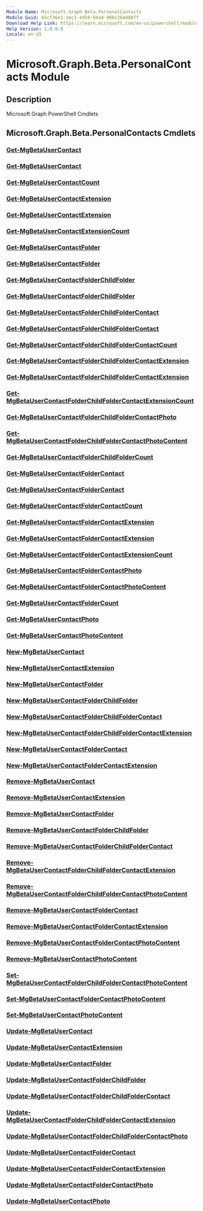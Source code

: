 ```yaml
---
Module Name: Microsoft.Graph.Beta.PersonalContacts
Module Guid: 65cf36e1-3ec1-4d58-94a4-906c264488ff
Download Help Link: https://learn.microsoft.com/en-us/powershell/module/microsoft.graph.beta.personalcontacts/?view=graph-powershell-beta
Help Version: 1.0.0.0
Locale: en-US
---
```


# Microsoft.Graph.Beta.PersonalContacts Module
## Description
Microsoft Graph PowerShell Cmdlets

## Microsoft.Graph.Beta.PersonalContacts Cmdlets
### [Get-MgBetaUserContact](Get-MgBetaUserContact.md)

### [Get-MgBetaUserContact](Get-MgBetaUserContact.md)

### [Get-MgBetaUserContactCount](Get-MgBetaUserContactCount.md)

### [Get-MgBetaUserContactExtension](Get-MgBetaUserContactExtension.md)

### [Get-MgBetaUserContactExtension](Get-MgBetaUserContactExtension.md)

### [Get-MgBetaUserContactExtensionCount](Get-MgBetaUserContactExtensionCount.md)

### [Get-MgBetaUserContactFolder](Get-MgBetaUserContactFolder.md)

### [Get-MgBetaUserContactFolder](Get-MgBetaUserContactFolder.md)

### [Get-MgBetaUserContactFolderChildFolder](Get-MgBetaUserContactFolderChildFolder.md)

### [Get-MgBetaUserContactFolderChildFolder](Get-MgBetaUserContactFolderChildFolder.md)

### [Get-MgBetaUserContactFolderChildFolderContact](Get-MgBetaUserContactFolderChildFolderContact.md)

### [Get-MgBetaUserContactFolderChildFolderContact](Get-MgBetaUserContactFolderChildFolderContact.md)

### [Get-MgBetaUserContactFolderChildFolderContactCount](Get-MgBetaUserContactFolderChildFolderContactCount.md)

### [Get-MgBetaUserContactFolderChildFolderContactExtension](Get-MgBetaUserContactFolderChildFolderContactExtension.md)

### [Get-MgBetaUserContactFolderChildFolderContactExtension](Get-MgBetaUserContactFolderChildFolderContactExtension.md)

### [Get-MgBetaUserContactFolderChildFolderContactExtensionCount](Get-MgBetaUserContactFolderChildFolderContactExtensionCount.md)

### [Get-MgBetaUserContactFolderChildFolderContactPhoto](Get-MgBetaUserContactFolderChildFolderContactPhoto.md)

### [Get-MgBetaUserContactFolderChildFolderContactPhotoContent](Get-MgBetaUserContactFolderChildFolderContactPhotoContent.md)

### [Get-MgBetaUserContactFolderChildFolderCount](Get-MgBetaUserContactFolderChildFolderCount.md)

### [Get-MgBetaUserContactFolderContact](Get-MgBetaUserContactFolderContact.md)

### [Get-MgBetaUserContactFolderContact](Get-MgBetaUserContactFolderContact.md)

### [Get-MgBetaUserContactFolderContactCount](Get-MgBetaUserContactFolderContactCount.md)

### [Get-MgBetaUserContactFolderContactExtension](Get-MgBetaUserContactFolderContactExtension.md)

### [Get-MgBetaUserContactFolderContactExtension](Get-MgBetaUserContactFolderContactExtension.md)

### [Get-MgBetaUserContactFolderContactExtensionCount](Get-MgBetaUserContactFolderContactExtensionCount.md)

### [Get-MgBetaUserContactFolderContactPhoto](Get-MgBetaUserContactFolderContactPhoto.md)

### [Get-MgBetaUserContactFolderContactPhotoContent](Get-MgBetaUserContactFolderContactPhotoContent.md)

### [Get-MgBetaUserContactFolderCount](Get-MgBetaUserContactFolderCount.md)

### [Get-MgBetaUserContactPhoto](Get-MgBetaUserContactPhoto.md)

### [Get-MgBetaUserContactPhotoContent](Get-MgBetaUserContactPhotoContent.md)

### [New-MgBetaUserContact](New-MgBetaUserContact.md)

### [New-MgBetaUserContactExtension](New-MgBetaUserContactExtension.md)

### [New-MgBetaUserContactFolder](New-MgBetaUserContactFolder.md)

### [New-MgBetaUserContactFolderChildFolder](New-MgBetaUserContactFolderChildFolder.md)

### [New-MgBetaUserContactFolderChildFolderContact](New-MgBetaUserContactFolderChildFolderContact.md)

### [New-MgBetaUserContactFolderChildFolderContactExtension](New-MgBetaUserContactFolderChildFolderContactExtension.md)

### [New-MgBetaUserContactFolderContact](New-MgBetaUserContactFolderContact.md)

### [New-MgBetaUserContactFolderContactExtension](New-MgBetaUserContactFolderContactExtension.md)

### [Remove-MgBetaUserContact](Remove-MgBetaUserContact.md)

### [Remove-MgBetaUserContactExtension](Remove-MgBetaUserContactExtension.md)

### [Remove-MgBetaUserContactFolder](Remove-MgBetaUserContactFolder.md)

### [Remove-MgBetaUserContactFolderChildFolder](Remove-MgBetaUserContactFolderChildFolder.md)

### [Remove-MgBetaUserContactFolderChildFolderContact](Remove-MgBetaUserContactFolderChildFolderContact.md)

### [Remove-MgBetaUserContactFolderChildFolderContactExtension](Remove-MgBetaUserContactFolderChildFolderContactExtension.md)

### [Remove-MgBetaUserContactFolderChildFolderContactPhotoContent](Remove-MgBetaUserContactFolderChildFolderContactPhotoContent.md)

### [Remove-MgBetaUserContactFolderContact](Remove-MgBetaUserContactFolderContact.md)

### [Remove-MgBetaUserContactFolderContactExtension](Remove-MgBetaUserContactFolderContactExtension.md)

### [Remove-MgBetaUserContactFolderContactPhotoContent](Remove-MgBetaUserContactFolderContactPhotoContent.md)

### [Remove-MgBetaUserContactPhotoContent](Remove-MgBetaUserContactPhotoContent.md)

### [Set-MgBetaUserContactFolderChildFolderContactPhotoContent](Set-MgBetaUserContactFolderChildFolderContactPhotoContent.md)

### [Set-MgBetaUserContactFolderContactPhotoContent](Set-MgBetaUserContactFolderContactPhotoContent.md)

### [Set-MgBetaUserContactPhotoContent](Set-MgBetaUserContactPhotoContent.md)

### [Update-MgBetaUserContact](Update-MgBetaUserContact.md)

### [Update-MgBetaUserContactExtension](Update-MgBetaUserContactExtension.md)

### [Update-MgBetaUserContactFolder](Update-MgBetaUserContactFolder.md)

### [Update-MgBetaUserContactFolderChildFolder](Update-MgBetaUserContactFolderChildFolder.md)

### [Update-MgBetaUserContactFolderChildFolderContact](Update-MgBetaUserContactFolderChildFolderContact.md)

### [Update-MgBetaUserContactFolderChildFolderContactExtension](Update-MgBetaUserContactFolderChildFolderContactExtension.md)

### [Update-MgBetaUserContactFolderChildFolderContactPhoto](Update-MgBetaUserContactFolderChildFolderContactPhoto.md)

### [Update-MgBetaUserContactFolderContact](Update-MgBetaUserContactFolderContact.md)

### [Update-MgBetaUserContactFolderContactExtension](Update-MgBetaUserContactFolderContactExtension.md)

### [Update-MgBetaUserContactFolderContactPhoto](Update-MgBetaUserContactFolderContactPhoto.md)

### [Update-MgBetaUserContactPhoto](Update-MgBetaUserContactPhoto.md)




















